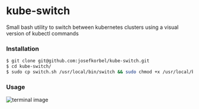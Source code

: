 # kube-switch
Small bash utility to switch between kubernetes clusters using a visual version of kubectl commands

### Installation

```sh
$ git clone git@github.com:josefkorbel/kube-switch.git
$ cd kube-switch/
$ sudo cp switch.sh /usr/local/bin/switch && sudo chmod +x /usr/local/bin/switch
```

### Usage
![terminal image](https://user-images.githubusercontent.com/20358070/53591206-c140ee00-3b93-11e9-8329-3ca2607e2a4d.png)

